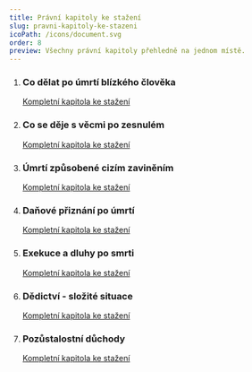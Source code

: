 ```yaml
---
title: Právní kapitoly ke stažení
slug: pravni-kapitoly-ke-stazeni
icoPath: /icons/document.svg
order: 8
preview: Všechny právní kapitoly přehledně na jednom místě.
---
```


1. ### Co dělat po úmrtí blízkého člověka ###
    <a href='/docs/I_Prvni_kroky.pdf' target='_blank' class='underline'
              >Kompletní kapitola ke stažení</a>


2. ### Co se děje s věcmi po zesnulém ###
   <a href='/docs/II_Zdravotnicka_dokumentace_zemreleho.pdf' target='_blank' class='underline'
              >Kompletní kapitola ke stažení</a>

3. ### Úmrtí způsobené cizím zaviněním ###
    <a href='/docs/III_Neprirozene_umrti_a_cizi_zavineni.pdf' target='_blank' class='underline'
              >Kompletní kapitola ke stažení</a>

4. ### Daňové přiznání po úmrtí ###
   <a href='/docs/IV_Dane_zemreleho.pdf' target='_blank' class='underline'
              >Kompletní kapitola ke stažení</a>

5. ### Exekuce a dluhy po smrti ###
   <a href='/docs/V_Exekuce,_insolvence_a_soudni_rizeni.pdf' target='_blank' class='underline'
              >Kompletní kapitola ke stažení</a>

6. ### Dědictví - složité situace ###
   <a href='/docs/VI_Dedictvi.pdf' target='_blank' class='underline'
              >Kompletní kapitola ke stažení</a>

7. ### Pozůstalostní důchody ###
   <a href='/docs/VII_Duchody_vdovsky_a_sirotci.pdf' target='_blank' class='underline'
              >Kompletní kapitola ke stažení</a>
